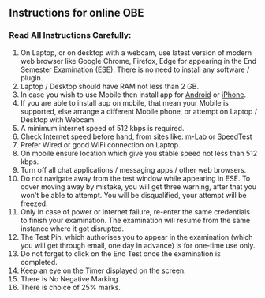 ## Instructions for online OBE

### Read All Instructions Carefully:

1. On Laptop, or on desktop with a webcam, use latest version of modern web browser like Google Chrome, Firefox, Edge for appearing in the End Semester Examination (ESE). There is no need to install any software / plugin.
1. Laptop / Desktop should have RAM not less than 2 GB.
1. In case you wish to use Mobile then install app for [Android](https://play.google.com/store/apps/details?id=com.mobility.hiremeeapp) or [iPhone](https://itunes.apple.com/in/app/hiremee/id1210630369?mt=8).
1. If you are able to install app on mobile, that mean your Mobile is supported, else arrange a different Mobile phone, or attempt on Laptop / Desktop with Webcam.
1. A minimum internet speed of 512 kbps is required.
1. Check Internet speed before hand, from sites like: [m-Lab](https://speed.measurementlab.net) or [SpeedTest](https://www.speedtest.net)
1. Prefer Wired or good WiFi connection on Laptop.
1. On mobile ensure location which give you stable speed not less than 512 kbps.
1. Turn off all chat applications / messaging apps / other web browsers.
1. Do not navigate away from the test window while appearing in ESE. To cover moving away by mistake, you will get three warning, after that you won't be able to attempt. You will be disqualified, your attempt will be freezed.
1. Only in case of power or internet failure, re-enter the same credentials to finish your examination. The examination will resume from the same instance where it got disrupted.
1. The Test Pin, which authorises you to appear in the examination (which you will get through email, one day in advance) is for one-time use only.
1. Do not forget to click on the End Test once the examination is completed.
1. Keep an eye on the Timer displayed on the screen.
1. There is No Negative Marking.
1. There is choice of 25% marks.
